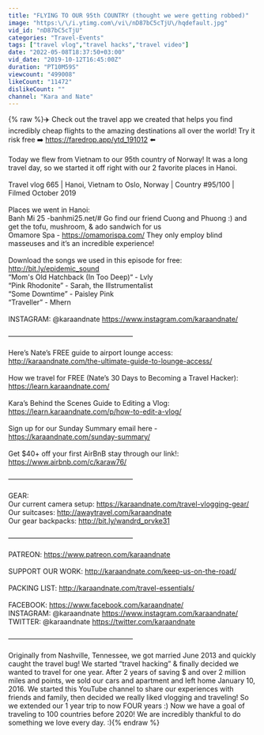 ```yaml
---
title: "FLYING TO OUR 95th COUNTRY (thought we were getting robbed)"
image: "https:\/\/i.ytimg.com\/vi\/nD87bC5cTjU\/hqdefault.jpg"
vid_id: "nD87bC5cTjU"
categories: "Travel-Events"
tags: ["travel vlog","travel hacks","travel video"]
date: "2022-05-08T18:37:50+03:00"
vid_date: "2019-10-12T16:45:00Z"
duration: "PT10M59S"
viewcount: "499008"
likeCount: "11472"
dislikeCount: ""
channel: "Kara and Nate"
---
```

{% raw %}✈️  Check out the travel app we created that helps you find incredibly cheap flights to the amazing destinations all over the world! Try it risk free ➡️  <a rel="nofollow" target="blank" href="https://faredrop.app/ytd_191012">https://faredrop.app/ytd_191012</a> ⬅️<br /><br />Today we flew from Vietnam to our 95th country of Norway! It was a long travel day, so we started it off right with our 2 favorite places in Hanoi.<br /><br />Travel vlog 665 | Hanoi, Vietnam to Oslo, Norway | Country #95/100 | Filmed October 2019<br /><br />Places we went in Hanoi:<br />Banh Mi 25 -banhmi25.net/#  Go find our friend Cuong and Phuong :) and get the tofu, mushroom, &amp; ado sandwich for us<br />Omamore Spa - <a rel="nofollow" target="blank" href="https://omamorispa.com/">https://omamorispa.com/</a> They only employ blind masseuses and it’s an incredible experience!<br /><br />Download the songs we used in this episode for free: <a rel="nofollow" target="blank" href="http://bit.ly/epidemic_sound">http://bit.ly/epidemic_sound</a><br />“Mom's Old Hatchback (In Too Deep)“ - Lvly<br />“Pink Rhodonite” - Sarah, the Illstrumentalist<br />“Some Downtime” - Paisley Pink<br />“Traveller” - Mhern<br /><br />INSTAGRAM: @karaandnate <a rel="nofollow" target="blank" href="https://www.instagram.com/karaandnate/">https://www.instagram.com/karaandnate/</a> <br /><br />——————————————————<br /><br />Here’s Nate’s FREE guide to airport lounge access: <a rel="nofollow" target="blank" href="http://karaandnate.com/the-ultimate-guide-to-lounge-access/">http://karaandnate.com/the-ultimate-guide-to-lounge-access/</a> <br /><br />How we travel for FREE (Nate’s 30 Days to Becoming a Travel Hacker):<br /><a rel="nofollow" target="blank" href="https://learn.karaandnate.com/">https://learn.karaandnate.com/</a><br /><br />Kara’s Behind the Scenes Guide to Editing a Vlog:<br /><a rel="nofollow" target="blank" href="https://learn.karaandnate.com/p/how-to-edit-a-vlog/">https://learn.karaandnate.com/p/how-to-edit-a-vlog/</a> <br /><br />Sign up for our Sunday Summary email here - <a rel="nofollow" target="blank" href="https://karaandnate.com/sunday-summary/">https://karaandnate.com/sunday-summary/</a><br /><br />Get $40+ off your first AirBnB stay through our link!: <a rel="nofollow" target="blank" href="https://www.airbnb.com/c/karaw76/">https://www.airbnb.com/c/karaw76/</a> <br /><br />——————————————————<br /><br />GEAR:<br />Our current camera setup: <a rel="nofollow" target="blank" href="https://karaandnate.com/travel-vlogging-gear/">https://karaandnate.com/travel-vlogging-gear/</a><br />Our suitcases: <a rel="nofollow" target="blank" href="http://awaytravel.com/karaandnate">http://awaytravel.com/karaandnate</a><br />Our gear backpacks: <a rel="nofollow" target="blank" href="http://bit.ly/wandrd_prvke31">http://bit.ly/wandrd_prvke31</a><br /><br />——————————————————<br /><br />PATREON: <a rel="nofollow" target="blank" href="https://www.patreon.com/karaandnate">https://www.patreon.com/karaandnate</a> <br /><br />SUPPORT OUR WORK: <a rel="nofollow" target="blank" href="http://karaandnate.com/keep-us-on-the-road/">http://karaandnate.com/keep-us-on-the-road/</a> <br /><br />PACKING LIST: <a rel="nofollow" target="blank" href="http://karaandnate.com/travel-essentials/">http://karaandnate.com/travel-essentials/</a> <br /><br />FACEBOOK: <a rel="nofollow" target="blank" href="https://www.facebook.com/karaandnate/">https://www.facebook.com/karaandnate/</a> <br />INSTAGRAM: @karaandnate <a rel="nofollow" target="blank" href="https://www.instagram.com/karaandnate/">https://www.instagram.com/karaandnate/</a> <br />TWITTER: @karaandnate <a rel="nofollow" target="blank" href="https://twitter.com/karaandnate">https://twitter.com/karaandnate</a><br /><br />——————————————————<br /><br />Originally from Nashville, Tennessee, we got married June 2013 and quickly caught the travel bug! We started “travel hacking” &amp; finally decided we wanted to travel for one year. After 2 years of saving $ and over 2 million miles and points, we sold our cars and apartment and left home January 10, 2016. We started this YouTube channel to share our experiences with friends and family, then decided we really liked vlogging and traveling! So we extended our 1 year trip to now FOUR years :) Now we have a goal of traveling to 100 countries before 2020! We are incredibly thankful to do something we love every day. :){% endraw %}
